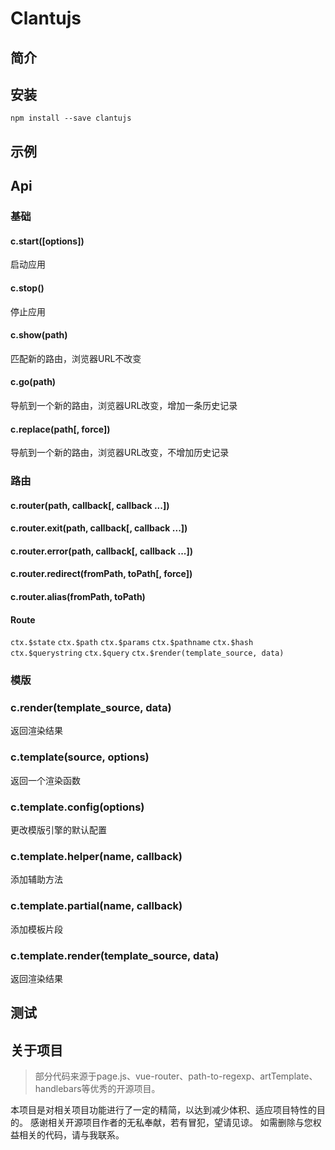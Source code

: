 # Clantujs

## 简介

## 安装
`npm install --save clantujs`

## 示例
## Api
### 基础
#### c.start([options])
启动应用

#### c.stop()
停止应用

#### c.show(path)
匹配新的路由，浏览器URL不改变

#### c.go(path)
导航到一个新的路由，浏览器URL改变，增加一条历史记录

#### c.replace(path[, force])
导航到一个新的路由，浏览器URL改变，不增加历史记录


### 路由
#### c.router(path, callback[, callback ...])
#### c.router.exit(path, callback[, callback ...])
#### c.router.error(path, callback[, callback ...])
#### c.router.redirect(fromPath, toPath[, force])
#### c.router.alias(fromPath, toPath)

#### Route

`ctx.$state`
`ctx.$path`
`ctx.$params`
`ctx.$pathname`
`ctx.$hash`
`ctx.$querystring`
`ctx.$query`
`ctx.$render(template_source, data)`


### 模版
### c.render(template_source, data)
返回渲染结果

### c.template(source, options)
返回一个渲染函数

### c.template.config(options)
更改模版引擎的默认配置

### c.template.helper(name, callback)
添加辅助方法

### c.template.partial(name, callback)
添加模板片段

### c.template.render(template_source, data)
返回渲染结果


## 测试


## 关于项目
> 部分代码来源于page.js、vue-router、path-to-regexp、artTemplate、handlebars等优秀的开源项目。

本项目是对相关项目功能进行了一定的精简，以达到减少体积、适应项目特性的目的。
感谢相关开源项目作者的无私奉献，若有冒犯，望请见谅。
如需删除与您权益相关的代码，请与我联系。

